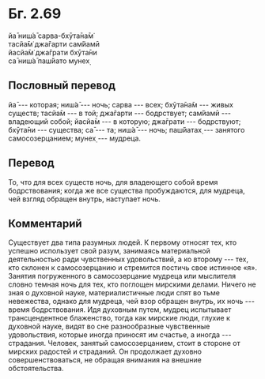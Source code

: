 # Бг. 2.69
йа̄ ниш́а̄ сарва-бхӯта̄на̄м̇<br/>
тасйа̄м̇ джа̄гарти сам̇йамӣ<br/>
йасйа̄м̇ джа̄грати бхӯта̄ни<br/>
са̄ ниш́а̄ паш́йато мунех̣
## Пословный перевод

йа̄ --- которая; ниш́а̄ --- ночь; сарва --- всех; бхӯта̄на̄м --- живых
существ; тасйа̄м --- в той; джа̄гарти --- бодрствует; сам̇йамӣ ---
владеющий собой; йасйа̄м --- в которую; джа̄грати --- бодрствуют; бхӯта̄ни
--- существа; са̄ --- та; ниш́а̄ --- ночь; паш́йатах̣ --- занятого
самосозерцанием; мунех̣ --- мудреца.

## Перевод

То, что для всех существ ночь, для владеющего собой время бодрствования;
когда же все существа пробуждаются, для мудреца, чей взгляд обращен
внутрь, наступает ночь.

## Комментарий

Существует два типа разумных людей. К первому относят тех, кто успешно
использует свой разум, занимаясь материальной деятельностью ради
чувственных удовольствий, а ко второму --- тех, кто склонен к
самосозерцанию и стремится постичь свое истинное «я». Занятия
погруженного в самосозерцание мудреца или мыслителя словно темная ночь
для тех, кто поглощен мирскими делами. Ничего не зная о духовной науке,
материалистичные люди спят во тьме невежества, однако для мудреца, чей
взор обращен внутрь, их ночь --- время бодрствования. Идя духовным
путем, мудрец испытывает трансцендентное блаженство, тогда как мирские
люди, глухие к духовной науке, видят во сне разнообразные чувственные
удовольствия, которые иногда приносят им счастье, а иногда ---
страдания. Человек, занятый самосозерцанием, стоит в стороне от мирских
радостей и страданий. Он продолжает духовно совершенствоваться, не
обращая внимания на внешние обстоятельства.
